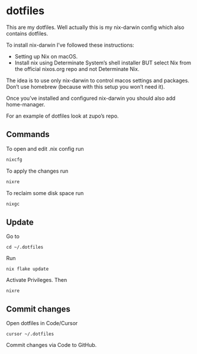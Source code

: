 # dotfiles

This are my dotfiles. Well actually this is my nix-darwin config which also contains dotfiles.

To install nix-darwin I’ve followed these instructions: 
- Setting up Nix on macOS.
- Install nix using Determinate System’s shell installer BUT select Nix from the official nixos.org repo and not Determinate Nix.

The idea is to use only nix-darwin to control macos settings and packages. Don’t use homebrew (because with this setup you won’t need it).

Once you’ve installed and configured nix-darwin you should also add home-manager.

For an example of dotfiles look at zupo’s repo.

## Commands

To open and edit .nix config run
```bash
nixcfg
```

To apply the changes run
```bash
nixre
```

To reclaim some disk space run
```bash
nixgc
```
## Update

Go to
```
cd ~/.dotfiles
```

Run
```
nix flake update
```

Activate Privileges. Then
```
nixre
```

## Commit changes

Open dotfiles in Code/Cursor

```
cursor ~/.dotfiles
```

Commit changes via Code to GitHub.
